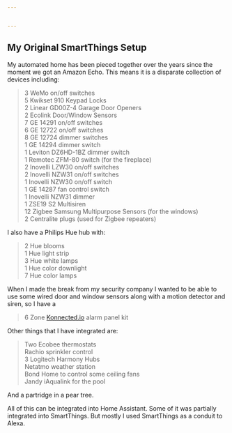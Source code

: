 ```yaml
---


---
```


<h2 id="my-original-smartthings-setup">My Original SmartThings Setup</h2>
<p>My automated home has been pieced together over the years since the moment we got an Amazon Echo. This means it is a disparate collection of devices including:</p>
<blockquote>
<p>3 WeMo on/off switches<br>
5 Kwikset 910 Keypad Locks<br>
2 Linear GD00Z-4 Garage Door Openers<br>
2 Ecolink Door/Window Sensors<br>
7 GE 14291 on/off switches<br>
6 GE 12722 on/off switches<br>
8 GE 12724 dimmer switches<br>
1 GE 14294 dimmer switch<br>
1 Leviton DZ6HD-1BZ dimmer switch<br>
1 Remotec ZFM-80 switch (for the fireplace)<br>
2 Inovelli LZW30 on/off switches<br>
2 Inovelli NZW31 on/off switches<br>
1 Inovelli NZW30 on/off switch<br>
1 GE 14287 fan control switch<br>
1 Inovelli NZW31 dimmer<br>
1 ZSE19 S2 Multisiren<br>
12 Zigbee Samsung Multipurpose Sensors (for the windows)<br>
2 Centralite plugs (used for Zigbee repeaters)</p>
</blockquote>
<p>I also have a Philips Hue hub with:</p>
<blockquote>
<p>2 Hue blooms<br>
1 Hue light strip<br>
3 Hue white lamps<br>
1 Hue color downlight<br>
7 Hue color lamps</p>
</blockquote>
<p>When I made the break from my security company I wanted to be able to use some wired door and window sensors along with a motion detector and siren, so I have a</p>
<blockquote>
<p>6 Zone <a href="http://Konnected.io">Konnected.io</a> alarm panel kit</p>
</blockquote>
<p>Other things that I have integrated are:</p>
<blockquote>
<p>Two Ecobee thermostats<br>
Rachio sprinkler control<br>
3 Logitech Harmony Hubs<br>
Netatmo weather station<br>
Bond Home to control some ceiling fans<br>
Jandy iAqualink for the pool</p>
</blockquote>
<p>And a partridge in a pear tree.</p>
<p>All of this can be integrated into Home Assistant. Some of it was partially integrated into SmartThings. But mostly I used SmartThings as a conduit to Alexa.</p>

